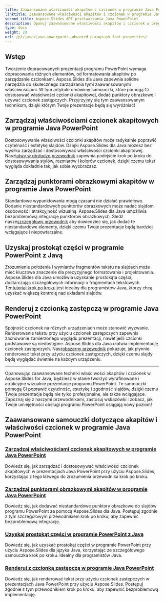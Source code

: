 ```yaml
---
title: Zaawansowane właściwości akapitów i czcionek w programie Java PowerPoint
linktitle: Zaawansowane właściwości akapitów i czcionek w programie Java PowerPoint
second_title: Aspose.Slides API przetwarzania Java PowerPoint
description: Opanuj zaawansowane właściwości akapitów i czcionek w programie Java PowerPoint przy użyciu Aspose.Slides. Dowiedz się, jak dostosowywać czcionki, dodawać punktory obrazkowe i używać czcionek zastępczych.
type: docs
weight: 28
url: /pl/java/java-powerpoint-advanced-paragraph-font-properties/
---
```

## Wstęp

Tworzenie dopracowanych prezentacji programu PowerPoint wymaga dopracowania różnych elementów, od formatowania akapitów po zarządzanie czcionkami. Aspose.Slides dla Java zapewnia solidne narzędzia do skutecznego zarządzania tymi zaawansowanymi właściwościami. W tym artykule omówimy samouczki, które pomogą Ci dostosować właściwości czcionki akapitowej, dodać punktory obrazkowe i używać czcionek zastępczych. Przyjrzyjmy się tym zaawansowanym technikom, dzięki którym Twoje prezentacje będą się wyróżniać!

## Zarządzaj właściwościami czcionek akapitowych w programie Java PowerPoint
 Dostosowywanie właściwości czcionki akapitów może radykalnie poprawić czytelność i estetykę slajdów. Dzięki Aspose.Slides dla Java możesz bez wysiłku zarządzać i dostosowywać właściwości czcionki akapitowej. Nasz[łatwy w obsłudze przewodnik](./manage-paragraph-font-properties-java-powerpoint/) zapewnia podejście krok po kroku do dostosowywania stylów, rozmiarów i kolorów czcionek, dzięki czemu tekst wygląda dokładnie tak, jak sobie wyobrażasz.

## Zarządzaj punktorami obrazkowymi akapitów w programie Java PowerPoint
Standardowe wypunktowania mogą czasami nie działać prawidłowo. Dodanie niestandardowych punktorów obrazkowych może nadać slajdom osobowość i atrakcyjność wizualną. Aspose.Slides dla Java umożliwia bezproblemową integrację punktorów obrazkowych. Śledź nasze[szczegółowy przewodnik](./manage-paragraph-picture-bullets-java-powerpoint/) aby dowiedzieć się, jak dodać te niestandardowe elementy, dzięki czemu Twoje prezentacje będą bardziej wciągające i niepowtarzalne.

## Uzyskaj prostokąt części w programie PowerPoint z Javą
 Zrozumienie położenia i wymiarów fragmentów tekstu na slajdach może mieć kluczowe znaczenie dla precyzyjnego formatowania i projektowania. Aspose.Slides dla Java umożliwia uzyskanie prostokąta części, dostarczając szczegółowych informacji o fragmentach tekstowych. Ten[tutorial krok po kroku](./get-portion-rectangle-powerpoint-java/) jest idealny dla programistów Java, którzy chcą uzyskać większą kontrolę nad układami slajdów.

## Renderuj z czcionką zastępczą w programie Java PowerPoint
Spójność czcionek na różnych urządzeniach może stanowić wyzwanie. Renderowanie tekstu przy użyciu czcionek zastępczych zapewnia zachowanie zamierzonego wyglądu prezentacji, nawet jeśli czcionki podstawowe są niedostępne. Aspose.Slides dla Java ułatwia implementację czcionek zastępczych. Nasz[obszerny przewodnik](./render-with-fallback-font-java-powerpoint/) pokazuje, jak płynnie renderować tekst przy użyciu czcionek zastępczych, dzięki czemu slajdy będą wyglądać świetnie na każdym urządzeniu.

---

Opanowując zaawansowane techniki właściwości akapitów i czcionek w Aspose.Slides for Java, będziesz w stanie tworzyć wyrafinowane i atrakcyjne wizualnie prezentacje programu PowerPoint. Te samouczki pomogą Ci poprawić czytelność, estetykę i zgodność slajdów, dzięki czemu Twoje prezentacje będą nie tylko profesjonalne, ale także wciągające. Zapoznaj się z naszymi przewodnikami, zastosuj wskazówki i zobacz, jak Twoje umiejętności obsługi programu PowerPoint osiągają nowy poziom!
## Zaawansowane samouczki dotyczące akapitów i właściwości czcionek w programie Java PowerPoint
### [Zarządzaj właściwościami czcionek akapitowych w programie Java PowerPoint](./manage-paragraph-font-properties-java-powerpoint/)
Dowiedz się, jak zarządzać i dostosowywać właściwości czcionek akapitowych w prezentacjach Java PowerPoint przy użyciu Aspose.Slides, korzystając z tego łatwego do zrozumienia przewodnika krok po kroku.
### [Zarządzaj punktorami obrazkowymi akapitów w programie Java PowerPoint](./manage-paragraph-picture-bullets-java-powerpoint/)
Dowiedz się, jak dodawać niestandardowe punktory obrazkowe do slajdów programu PowerPoint za pomocą Aspose.Slides dla Java. Postępuj zgodnie z tym szczegółowym przewodnikiem krok po kroku, aby zapewnić bezproblemową integrację.
### [Uzyskaj prostokąt części w programie PowerPoint z Javą](./get-portion-rectangle-powerpoint-java/)
Dowiedz się, jak uzyskać prostokąt części w programie PowerPoint przy użyciu Aspose.Slides dla języka Java, korzystając ze szczegółowego samouczka krok po kroku. Idealny dla programistów Java.
### [Renderuj z czcionką zastępczą w programie Java PowerPoint](./render-with-fallback-font-java-powerpoint/)
Dowiedz się, jak renderować tekst przy użyciu czcionek zastępczych w prezentacjach Java PowerPoint przy użyciu Aspose.Slides. Postępuj zgodnie z tym przewodnikiem krok po kroku, aby zapewnić bezproblemową implementację.